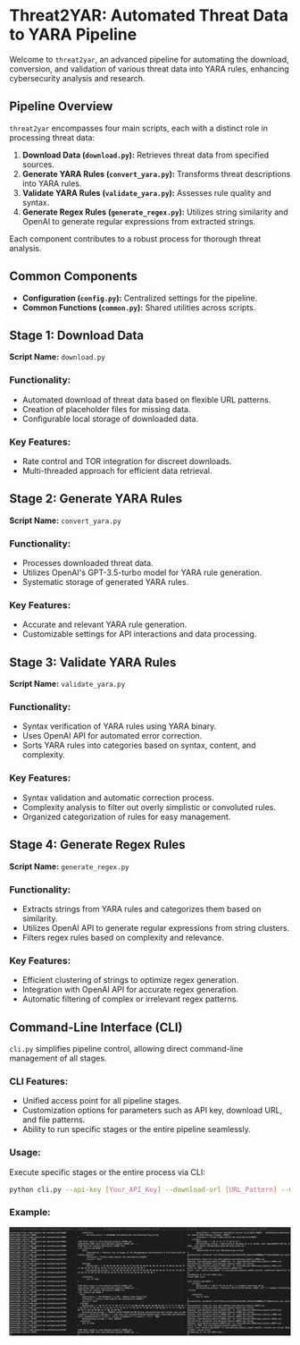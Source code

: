 # Threat2YAR: Automated Threat Data to YARA Pipeline

Welcome to `threat2yar`, an advanced pipeline for automating the download, conversion, and validation of various threat data into YARA rules, enhancing cybersecurity analysis and research.

## Pipeline Overview

`threat2yar` encompasses four main scripts, each with a distinct role in processing threat data:

1. **Download Data (`download.py`):** Retrieves threat data from specified sources.
2. **Generate YARA Rules (`convert_yara.py`):** Transforms threat descriptions into YARA rules.
3. **Validate YARA Rules (`validate_yara.py`):** Assesses rule quality and syntax.
4. **Generate Regex Rules (`generate_regex.py`):** Utilizes string similarity and OpenAI to generate regular expressions from extracted strings.

Each component contributes to a robust process for thorough threat analysis.

## Common Components

- **Configuration (`config.py`):** Centralized settings for the pipeline.
- **Common Functions (`common.py`):** Shared utilities across scripts.

## Stage 1: Download Data

**Script Name:** `download.py`

### Functionality:
- Automated download of threat data based on flexible URL patterns.
- Creation of placeholder files for missing data.
- Configurable local storage of downloaded data.

### Key Features:
- Rate control and TOR integration for discreet downloads.
- Multi-threaded approach for efficient data retrieval.

## Stage 2: Generate YARA Rules

**Script Name:** `convert_yara.py`

### Functionality:
- Processes downloaded threat data.
- Utilizes OpenAI's GPT-3.5-turbo model for YARA rule generation.
- Systematic storage of generated YARA rules.

### Key Features:
- Accurate and relevant YARA rule generation.
- Customizable settings for API interactions and data processing.

## Stage 3: Validate YARA Rules

**Script Name:** `validate_yara.py`

### Functionality:
- Syntax verification of YARA rules using YARA binary.
- Uses OpenAI API for automated error correction.
- Sorts YARA rules into categories based on syntax, content, and complexity.

### Key Features:
- Syntax validation and automatic correction process.
- Complexity analysis to filter out overly simplistic or convoluted rules.
- Organized categorization of rules for easy management.

## Stage 4: Generate Regex Rules

**Script Name:** `generate_regex.py`

### Functionality:
- Extracts strings from YARA rules and categorizes them based on similarity.
- Utilizes OpenAI API to generate regular expressions from string clusters.
- Filters regex rules based on complexity and relevance.

### Key Features:
- Efficient clustering of strings to optimize regex generation.
- Integration with OpenAI API for accurate regex generation.
- Automatic filtering of complex or irrelevant regex patterns.

## Command-Line Interface (CLI)

`cli.py` simplifies pipeline control, allowing direct command-line management of all stages.

### CLI Features:

- Unified access point for all pipeline stages.
- Customization options for parameters such as API key, download URL, and file patterns.
- Ability to run specific stages or the entire pipeline seamlessly.

### Usage:

Execute specific stages or the entire process via CLI:

```bash
python cli.py --api-key [Your_API_Key] --download-url [URL_Pattern] --min-id [Min_ID] --max-id [Max_ID] --file-pattern [File_Pattern] --stage [Stage]
```

### Example:

![Example](example.png?raw=true "Example output")
